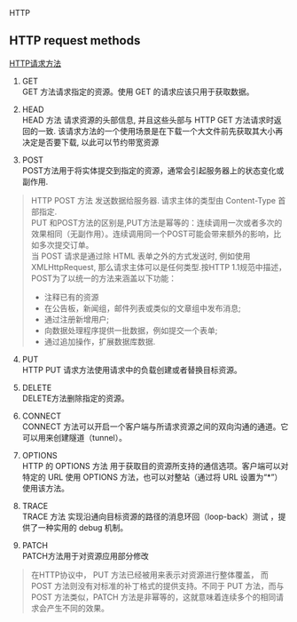 HTTP

## HTTP request methods
[HTTP请求方法](https://developer.mozilla.org/zh-CN/docs/Web/HTTP/Methods)
1. GET  
GET 方法请求指定的资源。使用 GET 的请求应该只用于获取数据。

2. HEAD  
HEAD 方法 请求资源的头部信息, 并且这些头部与 HTTP GET 方法请求时返回的一致. 该请求方法的一个使用场景是在下载一个大文件前先获取其大小再决定是否要下载, 以此可以节约带宽资源

3. POST  
POST方法用于将实体提交到指定的资源，通常会引起服务器上的状态变化或副作用. 
> HTTP POST 方法 发送数据给服务器. 请求主体的类型由 Content-Type 首部指定.  
PUT 和POST方法的区别是,PUT方法是幂等的：连续调用一次或者多次的效果相同（无副作用）。连续调用同一个POST可能会带来额外的影响，比如多次提交订单。  
当 POST 请求是通过除 HTML 表单之外的方式发送时, 例如使用 XMLHttpRequest, 那么请求主体可以是任何类型.按HTTP 1.1规范中描述，POST为了以统一的方法来涵盖以下功能：
>+ 注释已有的资源
>+ 在公告板，新闻组，邮件列表或类似的文章组中发布消息;
>+ 通过注册新增用户;
>+ 向数据处理程序提供一批数据，例如提交一个表单;
>+ 通过追加操作，扩展数据库数据.

4. PUT  
HTTP PUT 请求方法使用请求中的负载创建或者替换目标资源。

5. DELETE  
DELETE方法删除指定的资源。

6. CONNECT  
CONNECT 方法可以开启一个客户端与所请求资源之间的双向沟通的通道。它可以用来创建隧道（tunnel）。  

7. OPTIONS  
HTTP 的 OPTIONS 方法 用于获取目的资源所支持的通信选项。客户端可以对特定的 URL 使用 OPTIONS 方法，也可以对整站（通过将 URL 设置为“*”）使用该方法。

8. TRACE  
TRACE 方法 实现沿通向目标资源的路径的消息环回（loop-back）测试 ，提供了一种实用的 debug 机制。

9. PATCH  
PATCH方法用于对资源应用部分修改
>在HTTP协议中， PUT 方法已经被用来表示对资源进行整体覆盖， 而 POST 方法则没有对标准的补丁格式的提供支持。不同于  PUT 方法，而与 POST 方法类似，PATCH  方法是非幂等的，这就意味着连续多个的相同请求会产生不同的效果。

